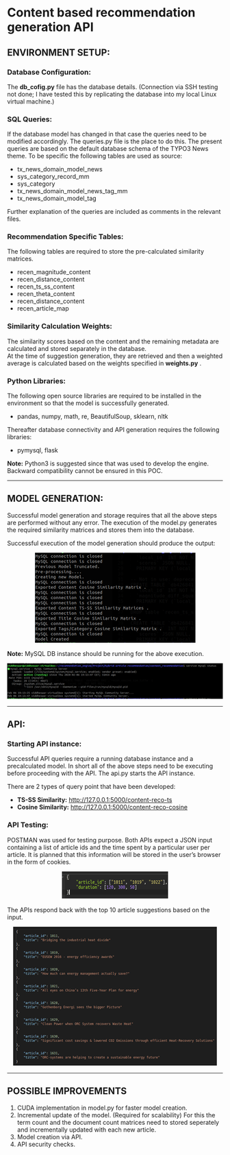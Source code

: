 # Content based recommendation generation API

## ENVIRONMENT SETUP:

### Database Configuration:
The **db_cofig.py** file has the database details. (Connection via SSH testing not done; I have tested this by replicating the database into my local Linux virtual machine.)

### SQL Queries:
If the database model has changed in that case the queries need to be modified accordingly. The queries.py file is the place to do this. The present queries are based on the default database schema of the TYPO3 News theme. To be specific the following tables are used as source:

- tx_news_domain_model_news
- sys_category_record_mm
- sys_category
- tx_news_domain_model_news_tag_mm
- tx_news_domain_model_tag

Further explanation of the queries are included as comments in the relevant files.

### Recommendation Specific Tables:
The following tables are required to store the pre-calculated similarity matrices.
- recen_magnitude_content
- recen_distance_content
- recen_ts_ss_content
- recen_theta_content
- recen_distance_content
- recen_article_map


### Similarity Calculation Weights:
The similarity scores based on the content and the remaining metadata are calculated and stored separately in the database.   
At the time of suggestion generation, they are retrieved and then a weighted average is calculated based on the weights specified in **weights.py** .

### Python Libraries:
The following open source libraries are required to be installed in the environment so that the model is successfully generated.

- pandas, numpy, math, re, BeautifulSoup, sklearn, nltk

Thereafter database connectivity and API generation requires the following libraries:
- pymysql, flask

**Note:** Python3 is suggested since that was used to develop the engine. Backward compatibility cannot be ensured in this POC.

* * *

## MODEL GENERATION:
Successful model generation and storage requires that all the above steps are performed without any error. The execution of the model.py generates the required similarity matrices and stores them into the database.

Successful execution of the model generation should produce the output:

<p align="center">
  <img src= "../img/model_creation.png" alt = "Model Creation" >  
</p>

**Note:** MySQL DB instance should be running for the above execution.

<p align="center">
  <img src= "../img/mysql_status.png" alt = "Model Creation" >  
</p>

* * *

## API:

### Starting API instance:
Successful API queries require a running database instance and a precalculated model. In short all of the above steps need to be executing before proceeding with the API. The api.py starts the API instance.

There are 2 types of query point that have been developed:
- **TS-SS Similarity:** 	http://127.0.0.1:5000/content-reco-ts
- **Cosine Similarity:** 	http://127.0.0.1:5000/content-reco-cosine

### API Testing:

POSTMAN was used for testing purpose. Both APIs expect a JSON input containing a list of article ids and the time spent by a particular user per article. It is planned that this information will be stored in the user’s browser in the form of cookies.

<p align="center">
  <img src= "../img/json.png" alt = "Json Format" >  
</p>

The APIs respond back with the top 10 article suggestions based on the input.

<p align="center">
  <img src= "../img/results.png" alt = "API Results" >  
</p>

* * *
## POSSIBLE IMPROVEMENTS
1.  CUDA implementation in model.py for faster model creation.
2.  Incremental update of the model. (Required for scalability)
    For this the term count and the document count matrices need to stored seperately and incrementally updated with each new article.
3.  Model creation via API.
4.  API security checks.

